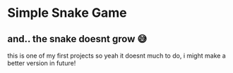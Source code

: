 # Simple Snake Game
## and.. the snake doesnt grow 😅

this is one of my first projects so yeah it doesnt much to do, i might make a better version in future!
